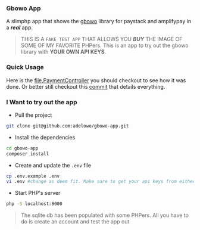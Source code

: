 ### Gbowo App


A slimphp app that shows the [gbowo](https://github.com/adelowo/gbowo) library for paystack and amplifypay in a ***real*** app.

> THIS IS A `FAKE TEST APP` THAT ALLOWS YOU ***BUY*** THE IMAGE OF SOME OF MY FAVORITE PHPers. This is an app to try out the gbowo library with **YOUR OWN API KEYS**.

### Quick Usage

Here is the [file,PaymentController](https://github.com/adelowo/gbowo-app/blob/develop/src/Http/Controller/User/PaymentController.php) you should checkout to see how it was done. Or better still checkout this [commit](https://github.com/adelowo/gbowo-app/commit/17a9f37d2ff25d4a19a996bee80d3a78dbf39e71) that details everything.

### I Want to try out the app

- Pull the project

```bash
git clone git@github.com:adelowo/gbowo-app.git
```

- Install the dependencies 

```bash
cd gbowo-app
composer install
```

- Create and update the `.env` file

```bash
cp .env.example .env
vi .env #change as deem fit. Make sure to get your api keys from either paystack or amplifypay
```

- Start PHP's server

```bash
php -S localhost:8000
```

> The sqlite db has been populated with some PHPers. All you have to do is create an account and test the app out
